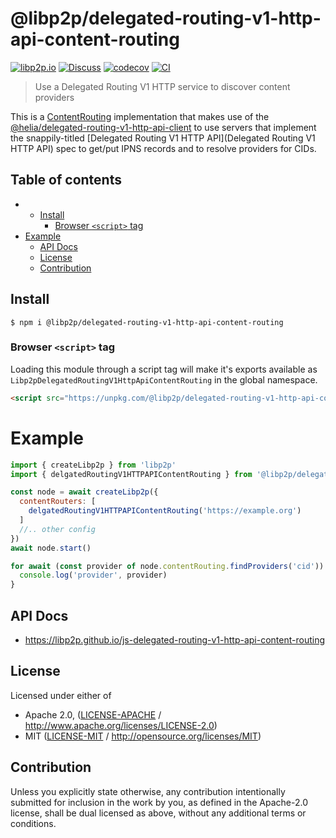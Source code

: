 # @libp2p/delegated-routing-v1-http-api-content-routing <!-- omit in toc -->

[![libp2p.io](https://img.shields.io/badge/project-libp2p-yellow.svg?style=flat-square)](http://libp2p.io/)
[![Discuss](https://img.shields.io/discourse/https/discuss.libp2p.io/posts.svg?style=flat-square)](https://discuss.libp2p.io)
[![codecov](https://img.shields.io/codecov/c/github/libp2p/js-delegated-routing-v1-http-api-content-routing.svg?style=flat-square)](https://codecov.io/gh/libp2p/js-delegated-routing-v1-http-api-content-routing)
[![CI](https://img.shields.io/github/actions/workflow/status/libp2p/js-delegated-routing-v1-http-api-content-routing/js-test-and-release.yml?branch=main\&style=flat-square)](https://github.com/libp2p/js-delegated-routing-v1-http-api-content-routing/actions/workflows/js-test-and-release.yml?query=branch%3Amain)

> Use a Delegated Routing V1 HTTP service to discover content providers

This is a [ContentRouting](https://libp2p.github.io/js-libp2p/interfaces/_libp2p_interface.content_routing.ContentRouting.html)
implementation that makes use of the [@helia/delegated-routing-v1-http-api-client](https://www.npmjs.com/package/@helia/delegated-routing-v1-http-api-client)
to use servers that implement the snappily-titled [Delegated Routing V1 HTTP API](Delegated Routing V1 HTTP API)
spec to get/put IPNS records and to resolve providers for CIDs.

## Table of contents <!-- omit in toc -->

- - [Install](#install)
    - [Browser `<script>` tag](#browser-script-tag)
- [Example](#example)
  - [API Docs](#api-docs)
  - [License](#license)
  - [Contribution](#contribution)

## Install

```console
$ npm i @libp2p/delegated-routing-v1-http-api-content-routing
```

### Browser `<script>` tag

Loading this module through a script tag will make it's exports available as `Libp2pDelegatedRoutingV1HttpApiContentRouting` in the global namespace.

```html
<script src="https://unpkg.com/@libp2p/delegated-routing-v1-http-api-content-routing/dist/index.min.js"></script>
```

# Example

```js
import { createLibp2p } from 'libp2p'
import { delgatedRoutingV1HTTPAPIContentRouting } from '@libp2p/delegated-routing-http-v1-content-routing'

const node = await createLibp2p({
  contentRouters: [
    delgatedRoutingV1HTTPAPIContentRouting('https://example.org')
  ]
  //.. other config
})
await node.start()

for await (const provider of node.contentRouting.findProviders('cid')) {
  console.log('provider', provider)
}
```

## API Docs

- <https://libp2p.github.io/js-delegated-routing-v1-http-api-content-routing>

## License

Licensed under either of

- Apache 2.0, ([LICENSE-APACHE](LICENSE-APACHE) / <http://www.apache.org/licenses/LICENSE-2.0>)
- MIT ([LICENSE-MIT](LICENSE-MIT) / <http://opensource.org/licenses/MIT>)

## Contribution

Unless you explicitly state otherwise, any contribution intentionally submitted for inclusion in the work by you, as defined in the Apache-2.0 license, shall be dual licensed as above, without any additional terms or conditions.
